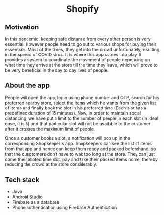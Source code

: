 # <div align = "center">Shopify</div>

## Motivation
In this pandemic, keeping safe distance from every other person is very essential. However people need to go out to various shops for buying their essentials. 
Most of the times, they get into the crowd unfortunately,resulting in the spread of COVID virus.
It is where this app comes into play. It provides a system to coordinate the movement of people depending on what time they arrive at the
store till the time they leave, which will prove to be very beneficial in the day to day lives of people.

## About the app
People will open the app, login using phone number and OTP, search for his preferred nearby
store, select the items which he wants from the given list of items and finally book the
slot in his preferred time (Each slot has a predefined duration of 15 minutes). 
Now, in order to maintain social distancing, we have put a limit to the number of people in each slot (in ideal
case, it is 5) and that particular slot will not be available to the customer after it crosses
the maximum limit of people.

Once a customer books a slot, a notification will pop up in the corresponding Shopkeeper's app.
Shopkeepers can see the list of items from that app and hence can keep them ready and packed beforehand, so that the cusdtomers don't have
to wait too long at the store. They can just come their alloted time slot, pay and take their packed items home, thereby reducing the crowd at the store considerably.

## Tech stack
- Java
- Android Studio
- Firebase as a database
- Phone authentication using Firebase Authentication

